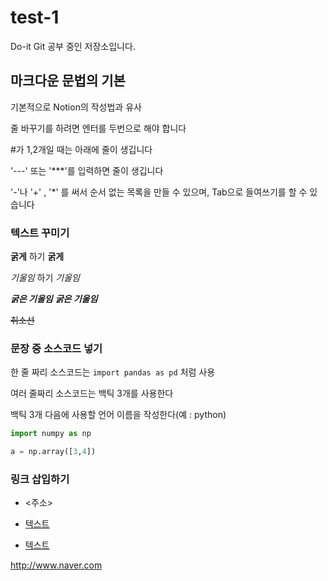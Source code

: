 # test-1
Do-it Git 공부 중인 저장소입니다.



## 마크다운 문법의 기본

기본적으로 Notion의 작성법과 유사

줄 바꾸기를 하려면 엔터를 두번으로 해야 합니다

#가 1,2개일 때는 아래에 줄이 생깁니다

'---' 또는 '***'를 입력하면 줄이 생깁니다

'-'나 '+' , '*' 를 써서 순서 없는 목록을 만들 수 있으며, Tab으로 들여쓰기를 할 수 있습니다

### 텍스트 꾸미기

**굵게** 하기 __굵게__

*기울임* 하기 _기울임_

***굵은 기울임*** ___굵은 기울임___

~~취소선~~

### 문장 중 소스코드 넣기

한 줄 짜리 소스코드는 `import pandas as pd` 처럼 사용

여러 줄짜리 소스코드는 백틱 3개를 사용한다

백틱 3개 다음에 사용할 언어 이름을 작성한다(예 : python)

```python
import numpy as np

a = np.array([3,4])
```


### 링크 삽입하기

- <주소>

- [텍스트](주소)

- [텍스트](주소, "부가설명")

<http://www.naver.com>
